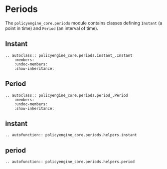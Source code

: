 # Periods

The `policyengine_core.periods` module contains classes defining `Instant` (a point in time) and `Period` (an interval of time).

## Instant

```{eval-rst}
.. autoclass:: policyengine_core.periods.instant_.Instant
    :members:
    :undoc-members:
    :show-inheritance:
```

## Period

```{eval-rst}
.. autoclass:: policyengine_core.periods.period_.Period
    :members:
    :undoc-members:
    :show-inheritance:
```

## instant

```{eval-rst}
.. autofunction:: policyengine_core.periods.helpers.instant
```

## period

```{eval-rst}
.. autofunction:: policyengine_core.periods.helpers.period
```

